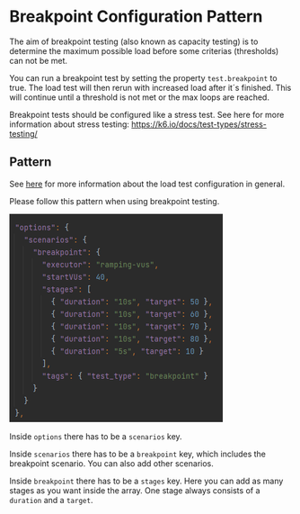 # Breakpoint Configuration Pattern

The aim of breakpoint testing (also known as capacity testing) is to determine the maximum possible load before 
some criterias (thresholds) can not be met.

You can run a breakpoint test by setting the property `test.breakpoint` to true.
The load test will then rerun with increased load after it´s finished. 
This will continue until a threshold is not met or the max loops are reached.

Breakpoint tests should be configured like a stress test.
See here for more information about stress testing: https://k6.io/docs/test-types/stress-testing/

## Pattern

See [here](TestConfiguration.md) for more information about the load test configuration in general.

Please follow this pattern when using breakpoint testing.

![screenshot of example configuration for breakpoint testing](images/breakpointExample.png)

Inside `options` there has to be a `scenarios` key.

Inside `scenarios` there has to be a `breakpoint` key, which includes the breakpoint scenario. 
You can also add other scenarios.

Inside `breakpoint` there has to be a `stages` key. 
Here you can add as many stages as you want inside the array.
One stage always consists of a `duration` and a `target`.